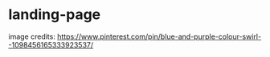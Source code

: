 # landing-page

image credits: https://www.pinterest.com/pin/blue-and-purple-colour-swirl--1098456165333923537/